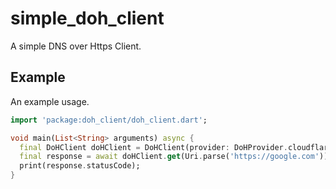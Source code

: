 # simple_doh_client
A simple DNS over Https Client.

## Example
An example usage.
```dart
import 'package:doh_client/doh_client.dart';

void main(List<String> arguments) async {
  final DoHClient doHClient = DoHClient(provider: DoHProvider.cloudflare);
  final response = await doHClient.get(Uri.parse('https://google.com'));
  print(response.statusCode);
}
```